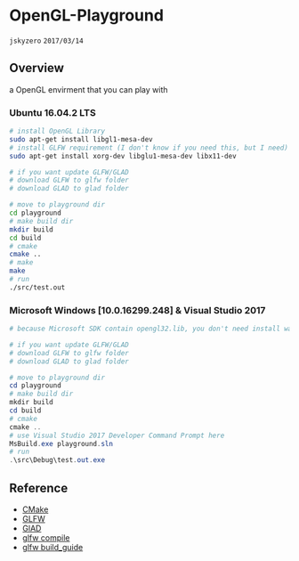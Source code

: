 # OpenGL-Playground
`jskyzero` `2017/03/14`

## Overview

a OpenGL envirment that you can play with

### Ubuntu 16.04.2 LTS
```bash
# install OpenGL Library
sudo apt-get install libgl1-mesa-dev
# install GLFW requirement (I don't know if you need this, but I need)
sudo apt-get install xorg-dev libglu1-mesa-dev libx11-dev

# if you want update GLFW/GLAD
# download GLFW to glfw folder
# download GLAD to glad folder

# move to playground dir
cd playground
# make build dir
mkdir build
cd build
# cmake
cmake ..
# make
make
# run 
./src/test.out
```

### Microsoft Windows [10.0.16299.248] & Visual Studio 2017

```PowerShell
# because Microsoft SDK contain opengl32.lib, you don't need install waht

# if you want update GLFW/GLAD
# download GLFW to glfw folder
# download GLAD to glad folder

# move to playground dir
cd playground
# make build dir
mkdir build
cd build
# cmake
cmake ..
# use Visual Studio 2017 Developer Command Prompt here
MsBuild.exe playground.sln
# run 
.\src\Debug\test.out.exe
```

## Reference
+ [CMake](https://cmake.org/)
+ [GLFW](http://www.glfw.org)
+ [GlAD](http://glad.dav1d.de/)
+ [glfw compile](http://www.glfw.org/docs/latest/compile.html#compile_compile)
+ [glfw build_guide](http://www.glfw.org/docs/latest/build_guide.html)